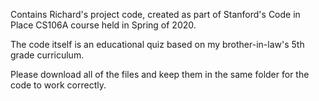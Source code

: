 Contains Richard's project code, created as part of Stanford's Code in Place CS106A course held in Spring of 2020.

The code itself is an educational quiz based on my brother-in-law's 5th grade curriculum. 

Please download all of the files and keep them in the same folder for the code to work correctly.
